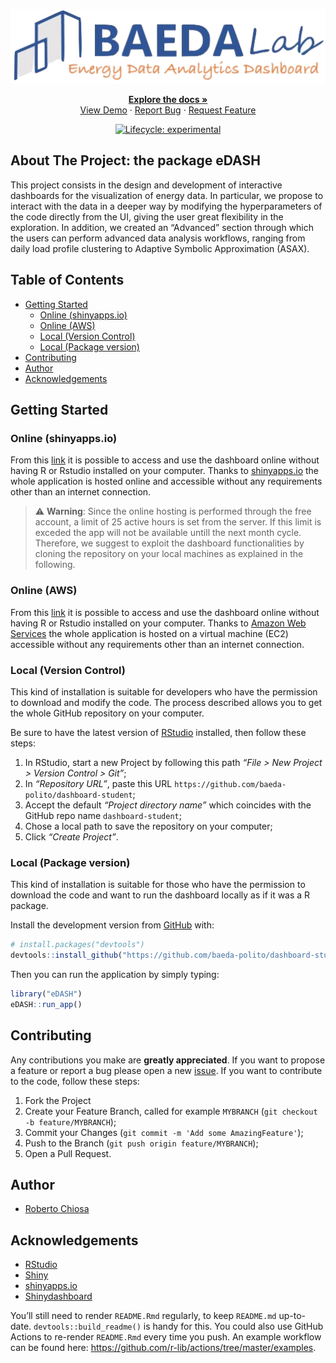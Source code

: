 
<!-- README.md is generated from README.Rmd. Please edit that file -->

<!-- PROJECT LOGO -->

<center>

![](docs/reference/figures/BAEDA-logo-dashboard.png)

<p>

<a href="https://github.com/baeda-polito/dashboard-student"><strong>Explore
the docs » </strong></a> <br>
<a href="https://github.com/baeda-polito/dashboard-student/">View
Demo</a> ·
<a href="https://github.com/baeda-polito/dashboard-student/issues">Report
Bug</a> ·
<a href="https://github.com/baeda-polito/dashboard-student/issues">Request
Feature</a>

</p>

</center>

<!-- badges: start -->

<center>

[![Lifecycle:
experimental](https://img.shields.io/badge/lifecycle-experimental-orange.svg)](https://lifecycle.r-lib.org/articles/stages.html#experimental)

</center>

<!-- badges: end -->

<!-- ABOUT THE PROJECT -->

## About The Project: the package eDASH

This project consists in the design and development of interactive
dashboards for the visualization of energy data. In particular, we
propose to interact with the data in a deeper way by modifying the
hyperparameters of the code directly from the UI, giving the user great
flexibility in the exploration. In addition, we created an “Advanced”
section through which the users can perform advanced data analysis
workflows, ranging from daily load profile clustering to Adaptive
Symbolic Approximation (ASAX).

<!-- TABLE OF CONTENTS -->

## Table of Contents

  - [Getting Started](#getting-started)
      - [Online (shinyapps.io)](#online-\(shinyapps.io\))
      - [Online (AWS)](#online-\(aws\))
      - [Local (Version Control)](#local-\(version-control\))
      - [Local (Package version)](#local-\(package-version\))
  - [Contributing](#contributing)
  - [Author](#author)
  - [Acknowledgements](#acknowledgements)

<!-- GETTING STARTED -->

## Getting Started

### Online (shinyapps.io)

From this
[link](https://roberto-chiosa.shinyapps.io/BAEDA_DASHBOARD_STUDENTS/) it
is possible to access and use the dashboard online without having R or
Rstudio installed on your computer. Thanks to
[shinyapps.io](https://www.shinyapps.io/) the whole application is
hosted online and accessible without any requirements other than an
internet connection.

> :warning: **Warning**: Since the online hosting is performed through
> the free account, a limit of 25 active hours is set from the server.
> If this limit is exceded the app will not be available untill the next
> month cycle. Therefore, we suggest to exploit the dashboard
> functionalities by cloning the repository on your local machines as
> explained in the following.

### Online (AWS)

From this
[link](https://roberto-chiosa.shinyapps.io/BAEDA_DASHBOARD_STUDENTS/) it
is possible to access and use the dashboard online without having R or
Rstudio installed on your computer. Thanks to [Amazon Web
Services](https://aws.amazon.com/it/) the whole application is hosted on
a virtual machine (EC2) accessible without any requirements other than
an internet connection.

### Local (Version Control)

This kind of installation is suitable for developers who have the
permission to download and modify the code. The process described allows
you to get the whole GitHub repository on your computer.

Be sure to have the latest version of
[RStudio](https://rstudio.com/products/rstudio/) installed, then follow
these steps:

1.  In RStudio, start a new Project by following this path *“File \> New
    Project \> Version Control \> Git”*;
2.  In *“Repository URL”*, paste this URL
    `https://github.com/baeda-polito/dashboard-student`;
3.  Accept the default *“Project directory name”* which coincides with
    the GitHub repo name `dashboard-student`;
4.  Chose a local path to save the repository on your computer;
5.  Click *“Create Project”*.

### Local (Package version)

This kind of installation is suitable for those who have the permission
to download the code and want to run the dashboard locally as if it was
a R package.

Install the development version from [GitHub](https://github.com/) with:

``` r
# install.packages("devtools")
devtools::install_github("https://github.com/baeda-polito/dashboard-student")
```

Then you can run the application by simply typing:

``` r
library("eDASH")
eDASH::run_app()
```

<!-- CONTRIBUTING -->

## Contributing

Any contributions you make are **greatly appreciated**. If you want to
propose a feature or report a bug please open a new
[issue](https://github.com/baeda-polito/dashboard-student/issues). If
you want to contribute to the code, follow these steps:

1.  Fork the Project
2.  Create your Feature Branch, called for example `MYBRANCH` (`git
    checkout -b feature/MYBRANCH`);
3.  Commit your Changes (`git commit -m 'Add some AmazingFeature'`);
4.  Push to the Branch (`git push origin feature/MYBRANCH`);
5.  Open a Pull Request.

<!-- AUTHORS AND CONTRIBUTORS -->

## Author

  - [Roberto Chiosa]()

<!-- ACKNOWLEDGEMENTS -->

## Acknowledgements

  - [RStudio](https://rstudio.com/)
  - [Shiny](https://shiny.rstudio.com/)
  - [shinyapps.io](https://www.shinyapps.io/)
  - [Shinydashboard](https://rstudio.github.io/shinydashboard/)

You’ll still need to render `README.Rmd` regularly, to keep `README.md`
up-to-date. `devtools::build_readme()` is handy for this. You could also
use GitHub Actions to re-render `README.Rmd` every time you push. An
example workflow can be found here:
<https://github.com/r-lib/actions/tree/master/examples>.

<!-- MARKDOWN LINKS & IMAGES -->

<!-- https://www.markdownguide.org/basic-syntax/#reference-style-links -->
